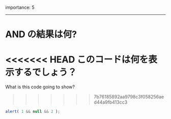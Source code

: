 importance: 5

---

# AND の結果は何?

<<<<<<< HEAD
このコードは何を表示するでしょう？
=======
What is this code going to show?
>>>>>>> 7b76185892aa9798c3f058256aed44a9fb413cc3

```js
alert( 1 && null && 2 );
```
